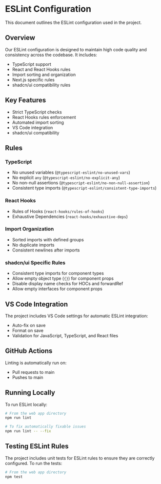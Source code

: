 # ESLint Configuration

This document outlines the ESLint configuration used in the project.

## Overview

Our ESLint configuration is designed to maintain high code quality and consistency across the codebase. It includes:

- TypeScript support
- React and React Hooks rules
- Import sorting and organization
- Next.js specific rules
- shadcn/ui compatibility rules

## Key Features

- Strict TypeScript checks
- React Hooks rules enforcement
- Automated import sorting
- VS Code integration
- shadcn/ui compatibility

## Rules

### TypeScript
- No unused variables (`@typescript-eslint/no-unused-vars`)
- No explicit `any` (`@typescript-eslint/no-explicit-any`)
- No non-null assertions (`@typescript-eslint/no-non-null-assertion`)
- Consistent type imports (`@typescript-eslint/consistent-type-imports`)

### React Hooks
- Rules of Hooks (`react-hooks/rules-of-hooks`)
- Exhaustive Dependencies (`react-hooks/exhaustive-deps`)

### Import Organization
- Sorted imports with defined groups
- No duplicate imports
- Consistent newlines after imports

### shadcn/ui Specific Rules
- Consistent type imports for component types
- Allow empty object type (`{}`) for component props
- Disable display name checks for HOCs and forwardRef
- Allow empty interfaces for component props

## VS Code Integration

The project includes VS Code settings for automatic ESLint integration:

- Auto-fix on save
- Format on save
- Validation for JavaScript, TypeScript, and React files

## GitHub Actions

Linting is automatically run on:
- Pull requests to main
- Pushes to main

## Running Locally

To run ESLint locally:

```bash
# From the web app directory
npm run lint

# To fix automatically fixable issues
npm run lint -- --fix
```

## Testing ESLint Rules

The project includes unit tests for ESLint rules to ensure they are correctly configured. To run the tests:

```bash
# From the web app directory
npm test
``` 